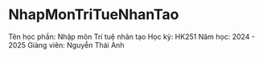 # NhapMonTriTueNhanTao

Tên học phần: Nhập môn Trí tuệ nhân tạo
Học kỳ: HK251 
Năm học: 2024 - 2025
Giảng viên: Nguyễn Thái Anh 
